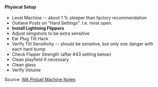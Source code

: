 #### Physical Setup
-   Level Machine -- about 1 % steeper than factory recommendation
-   Outlane Posts on "Hard Settings". I.e. most open.
-   **Install Lightning Flippers**
-   Adjust slingshots to be extra sensitive
-   Ear Plug Tilt Hack
-   Verify Tilt Sensitivity -- should be sensitive, but only one danger with each hard bump
-   Check Flipper Strength (after #43 setting below)
-   Clean playfield if necessary
-   Clean glass
-   Verify Volume

Source: [WA Pinball Machine Notes](http://wapinball.net/setups/)
